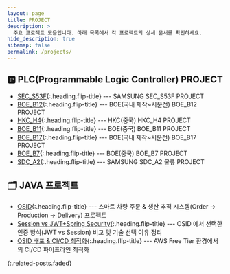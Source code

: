 ```yaml
---
layout: page
title: PROJECT
description: >
  주요 프로젝트 모음입니다. 아래 목록에서 각 프로젝트의 상세 문서를 확인하세요.
hide_description: true
sitemap: false
permalink: /projects/
---
```


## 🅿️ PLC(Programmable Logic Controller) PROJECT
* [SEC_S53F]{:.heading.flip-title} --- SAMSUNG SEC_S53F PROJECT
* [BOE_B12]{:.heading.flip-title} --- BOE(국내 제작~시운전) BOE_B12 PROJECT
* [HKC_H4]{:.heading.flip-title} --- HKC(중국) HKC_H4 PROJECT
* [BOE_B11]{:.heading.flip-title} --- BOE(중국) BOE_B11 PROJECT
* [BOE_B17]{:.heading.flip-title} --- BOE(국내 제작~시운전) BOE_B17 PROJECT
* [BOE_B7]{:.heading.flip-title} --- BOE(중국) BOE_B7 PROJECT
* [SDC_A2]{:.heading.flip-title} --- SAMSUNG SDC_A2 물류 PROJECT

## 🗂️ JAVA 프로젝트 
* [OSID]{:.heading.flip-title} --- 스마트 차량 주문 & 생산 추적 시스템(Order → Production → Delivery) 프로젝트
* [Session vs JWT+Spring Security]{:.heading.flip-title} --- OSID 에서 선택한 인증 방식(JWT vs Session) 비교 및 기술 선택 이유 정리
* [OSID 배포 & CI/CD 최적화]{:.heading.flip-title} --- AWS Free Tier 환경에서의 CI/CD 파이프라인 최적화


{:.related-posts.faded}

[OSID]: OSID.md
[Session vs JWT+Spring Security]: JWTvsSession.md
[OSID 배포 & CI/CD 최적화]: osid-deploy.md
[SDC_A2]: SDC-A2.md
[BOE_B7]: BOE-B7.md
[BOE_B17]: BOE-B17.md
[BOE_B11]: BOE-B11.md
[BOE_B12]: BOE-B12.md
[HKC_H4]: HKC-H4.md
[SEC_S53F]: SEC-S53F.md